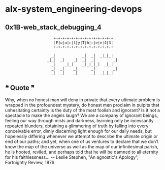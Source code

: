# alx-system_engineering-devops

## 0x1B-web_stack_debugging_4

                          +-+-+-+-+-+-+-+-+-+-+-+-+-+
                          |F|o|u|r|t|y|T|h|r|e|e|4|3|
                          +-+-+-+-+-+-+-+-+-+-+-+-+-+
                                                         
                         _|            _|  _|  _|_|_|    
                       _|_|  _|    _|  _|  _|        _|  
                         _|    _|_|    _|_|_|_|  _|_|    
                         _|  _|    _|      _|        _|  
                         _|  _|    _|      _|  _|_|_|    
                                                         
                                                         
## ❝ Quote ❞

Why, when no honest man will deny in private that every ultimate problem is
wrapped in the profoundest mystery, do honest men proclaim in pulpits
that unhesitating certainty is the duty of the most foolish and ignorant?
Is it not a spectacle to make the angels laugh?  We are a company of
ignorant beings, feeling our way through mists and darkness, learning only
be incessantly repeated blunders, obtaining a glimmering of truth by
falling into every conceivable error, dimly discerning light enough for
our daily needs, but hopelessly differing whenever we attempt to describe
the ultimate origin or end of our paths; and yet, when one of us ventures
to declare that we don't know the map of the universe as well as the map
of our infinitesimal parish, he is hooted, reviled, and perhaps told that
he will be damned to all eternity for his faithlessness...
		-- Leslie Stephen, "An agnostic's Apology", Fortnightly Review, 1876
